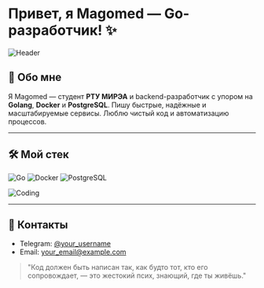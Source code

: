 # Привет, я Magomed — Go-разработчик! ✨

<!-- Замените ссылку на свою гифку -->

![Header](https://media.giphy.com/media/3o7aCTfyhYawdOXcFW/giphy.gif)

## 👋 Обо мне

Я Magomed — студент **РТУ МИРЭА** и backend-разработчик с упором на **Golang**, **Docker** и **PostgreSQL**. Пишу быстрые, надёжные и масштабируемые сервисы. Люблю чистый код и автоматизацию процессов.

---

## 🛠️ Мой стек

![Go](https://img.shields.io/badge/-Golang-00ADD8?logo=go\&logoColor=white\&style=for-the-badge)
![Docker](https://img.shields.io/badge/-Docker-2496ED?logo=docker\&logoColor=white\&style=for-the-badge)
![PostgreSQL](https://img.shields.io/badge/-PostgreSQL-336791?logo=postgresql\&logoColor=white\&style=for-the-badge)

<!-- Замените ссылку на свою гифку про программирование -->

![Coding](https://media.giphy.com/media/qgQUggAC3Pfv687qPC/giphy.gif)

---

## 📧 Контакты

* Telegram: [@your\_username](https://t.me/your_username)
* Email: [your\_email@example.com](mailto:your_email@example.com)



> "Код должен быть написан так, как будто тот, кто его сопровождает, — это жестокий псих, знающий, где ты живёшь."
